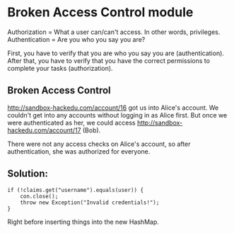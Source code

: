 # Broken Access Control module

Authorization = What a user can/can't access. In other words, privileges. 
Authentication = Are you who you say you are? 

First, you have to verify that you are who you say you are (authentication). After that, you have to verify that you have the correct permissions to complete your tasks (authorization).

## Broken Access Control

http://sandbox-hackedu.com/account/16 got us into Alice's account. We couldn't get into any accounts without logging in as Alice first. But once we were authenticated as her, we could access http://sandbox-hackedu.com/account/17 (Bob). 

There were not any access checks on Alice's account, so after authentication, she was authorized for everyone. 

## Solution: 

``` 
if (!claims.get("username").equals(user)) {
    con.close();
    throw new Exception("Invalid credentials!");
}
```

Right before inserting things into the new HashMap. 